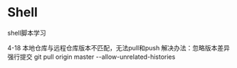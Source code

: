 # Shell
shell脚本学习

4-18
本地仓库与远程仓库版本不匹配，无法pull和push
解决办法：忽略版本差异强行提交
git pull origin master --allow-unrelated-histories

